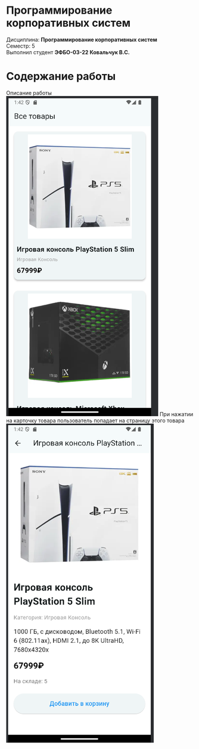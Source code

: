# Программирование корпоративных систем
Дисциплина: **Программирование корпоративных систем** <br>
Семестр: 5 <br>
Выполнил студент **ЭФБО-03-22 Ковальчук В.С.** <br>

# Содержание работы
Описание работы <br>
![studio64_Or2Nu4SC9E.png](studio64_Or2Nu4SC9E.png)
При нажатии на карточку товара пользователь попадает на страницу этого товара
![studio64_vq0oPe8vzE.png](studio64_vq0oPe8vzE.png)
